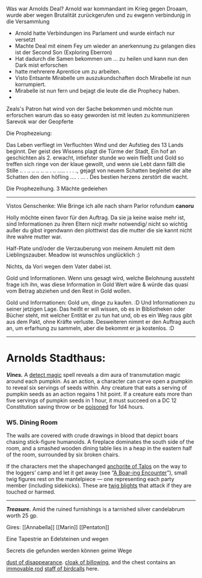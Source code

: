Was war Arnolds Deal?
Arnold war kommandant im Krieg gegen Droaam, wurde aber wegen Brutalität zurückgerufen und zu ewgenn verbindunjg in die Versammlung
- Arnold hatte Verbindungen ins Parlament und wurde einfach nur versetzt
- Machte Deal mit einem Fey um wieder an anerkennung zu gelangen dies ist der Second Son (Exploring Eberron)
- Hat dadurch die Samen bekommen um ... zu heilen und kann nun den Dark mist erforschen
- hatte mehrerere Aprentice um zu arbeiten.
- Visto Entsante Mirabelle um auszukundschaften doch Mirabelle ist nun korrumpiert.
- Mirabelle ist nun fern und bejagt die leute die die Prophecy haben.
- 



Zeals's Patron hat wind von  der Sache bekommen und möchte nun erforschen warum das so easy geworden ist mit leuten zu kommunizieren 
Sarevok war der Geopferte



Die Prophezeiung:

Das Leben verfliegt im Verfluchten Wind und der Aufstieg des 13 Lands beginnt. Der geist des Wissens plagt die Türme der Stadt, Ein hof an geschichten als 2. erwacht, intiefster stunde wo wein fließt und Gold so treffen sich ringe von der klaue gewollt, und wenn sie Lebt dann fällt die Stille  .. . .. .. .. .. .. . .. ..... . . . ., gejagt von neuem Schatten begleitet der alte Schatten den den höfling .... . ... . Des bestien herzens zerstört die wacht. 


Die Prophezeihung.
3 Mächte gedeiehen 
___
Vistos Genschenke:
Wie Bringe ich alle nach sharn
Parlor rofundum **canoru**

Holly möchte einen favor für den Auftrag. Da sie ja keine waise mehr ist, sind Informationen zu ihren Eltern nicjt mwhr notwendig/ nicht so wichtig außer du gibst irgendwann den plotttwist das die mutter die sie kannt nicht ihre wahre mutter war.

Half-Plate und/oder die Verzauberung von meinem Amulett mit dem Lieblingszauber. Meadow ist wunschlos unglücklich :)

Nichts, da Vori wegen dem Vater dabei ist.

Gold und Informationen. Wenn uns gesagt wird, welche Belohnung aussteht frage ich ihn, was diese Information in Gold Wert wäre & würde das quasi vom Betrag abziehen und den Rest in Gold wollen.

Gold und Informationen: Gold um, dinge zu kaufen. :D Und Informationen zu seiner jetzigen Lage. Das heißt er will wissen, ob es in Bibliotheken oder Bücher steht, mit welcher Entität er zu tun hat und, ob es ein Weg raus gibt aus dem Pakt, ohne Kräfte verluste. Desweiteren nimmt er den Auftrag auch an, um erfarhung zu sammeln, aber die bekommt er ja kostenlos. :D
___


# Arnolds Stadthaus:
_**Vines.**_ A [detect magic](https://www.dndbeyond.com/spells/2065-detect-magic) spell reveals a dim aura of transmutation magic around each pumpkin. As an action, a character can carve open a pumpkin to reveal six servings of seeds within. Any creature that eats a serving of pumpkin seeds as an action regains 1 hit point. If a creature eats more than five servings of pumpkin seeds in 1 hour, it must succeed on a DC 12 Constitution saving throw or be [poisoned](https://www.dndbeyond.com/sources/dnd/free-rules/rules-glossary#PoisonedCondition) for 1d4 hours.

### W5. Dining Room

The walls are covered with crude drawings in blood that depict boars chasing stick-figure humanoids. A fireplace dominates the south side of the room, and a smashed wooden dining table lies in a heap in the eastern half of the room, surrounded by six broken chairs.

If the characters met the shapechanged [anchorite of Talos](https://www.dndbeyond.com/monsters/338584-anchorite-of-talos) on the way to the loggers’ camp and let it get away (see “[A Boar-ing Encounter](https://www.dndbeyond.com/sources/doip/loggers-camp#ABoaringEncounter)”), small twig figures rest on the mantelpiece — one representing each party member (including sidekicks). These are [twig blights](https://www.dndbeyond.com/monsters/17095-twig-blight) that attack if they are touched or harmed.
___


_**Treasure.**_ Amid the ruined furnishings is a tarnished silver candelabrum worth 25 gp.

Gires:
[[Annabella]]
[[Marin]]
[[Pentaton]]


Eine Tapestrie an Edelsteinen und wegen


Secrets die gefunden werden können
geime Wege

[dust of disappearance](https://www.dndbeyond.com/magic-items/4623-dust-of-disappearance).
[cloak of billowing](https://www.dndbeyond.com/magic-items/27040-cloak-of-billowing), and the chest contains an [immovable rod](https://www.dndbeyond.com/magic-items/4662-immovable-rod)
[staff of birdcalls](https://www.dndbeyond.com/magic-items/27137-staff-of-birdcalls) here.
